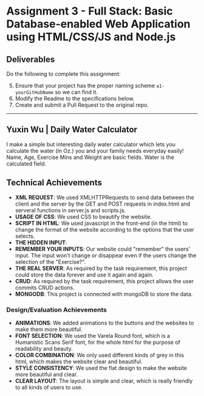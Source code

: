 Assignment 3 - Full Stack: Basic Database-enabled Web Application using HTML/CSS/JS and Node.js  
===
Deliverables
---

Do the following to complete this assignment:

5. Ensure that your project has the proper naming scheme `a1-yourGitHubName` so we can find it.
6. Modify the Readme to the specifications below.
7. Create and submit a Pull Request to the original repo.

---

## Yuxin Wu | Daily Water Calculator

I make a simple but interesting daily water calculator which lets you calculate the water (in Oz.) you and your family needs everyday easily! Name, Age, Exercise Mins and Weight are basic fields. Water is the calculated field.


## Technical Achievements
- **XML REQUEST**: We used XMLHTTPRequests to send data between the client and the server by the GET and POST requests in index.html and serveral functions in server.js and scripts.js.
- **USAGE OF CSS**: We used CSS to beautify the website.
- **SCRIPT IN HTML**: We used javascript in the front-end (in the html) to change the format of the website according to the options that the user selects.
- **THE HIDDEN INPUT**: 
- **REMEMBER YOUR INPUTS**: Our website could "remember" the users' input. The input won't change or disappear even if the users change the selection of the "Exercise?".
- **THE REAL SERVER**: As required by the task requirement, this project could store the data forever and use it again and again.
- **CRUD**: As required by the task requirement, this project allows the user commits CRUD actions.
- **MONGODB**: This project is connected with mongoDB to store the data.


### Design/Evaluation Achievements
- **ANIMATIONS**: We added animations to the buttons and the websites to make them more beautiful.
- **FONT SELECTION**: We used the Varela Round font, which is a Humanistic Scans Serif font, for the whole html for the purpose of readability and beauty.
- **COLOR COMBINATION**: We only used different kinds of grey in this html, which makes the website clear and beautiful.
- **STYLE CONSISTENCY**: We used the flat design to make the website more beautiful and clear.
- **CLEAR LAYOUT**: The layout is simple and clear, which is really friendly to all kinds of users to use.


